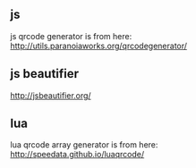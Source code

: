 ## js

js qrcode generator is from here: 
http://utils.paranoiaworks.org/qrcodegenerator/


## js beautifier
http://jsbeautifier.org/


## lua

lua qrcode array generator is from here:
http://speedata.github.io/luaqrcode/